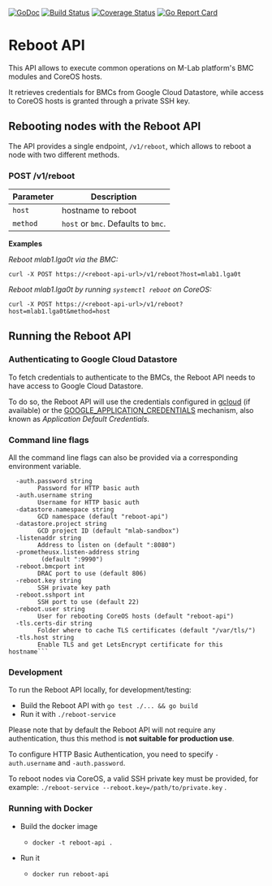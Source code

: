 [![GoDoc](https://godoc.org/github.com/m-lab/reboot-service?status.svg)](https://godoc.org/github.com/m-lab/reboot-service) [![Build Status](https://travis-ci.org/m-lab/reboot-service.svg?branch=master)](https://travis-ci.org/m-lab/reboot-service) [![Coverage Status](https://coveralls.io/repos/github/m-lab/reboot-service/badge.svg?branch=master)](https://coveralls.io/github/m-lab/reboot-service?branch=master) [![Go Report Card](https://goreportcard.com/badge/github.com/m-lab/reboot-service)](https://goreportcard.com/report/github.com/m-lab/reboot-service)

# Reboot API
This API allows to execute common operations on M-Lab platform's BMC
modules and CoreOS hosts.

It retrieves credentials for BMCs from Google Cloud Datastore, while access to
CoreOS hosts is granted through a private SSH key.

## Rebooting nodes with the Reboot API
The API provides a single endpoint, `/v1/reboot`, which allows to reboot a node with two different methods.

### POST /v1/reboot
Parameter         | Description
------------------| ----------------
`host`            | hostname to reboot
`method`          | `host` or `bmc`. Defaults to `bmc`. <br>

**Examples**

*Reboot mlab1.lga0t via the BMC:*
```
curl -X POST https://<reboot-api-url>/v1/reboot?host=mlab1.lga0t
```

*Reboot mlab1.lga0t by running `systemctl reboot` on CoreOS:*
```
curl -X POST https://<reboot-api-url>/v1/reboot?host=mlab1.lga0t&method=host
```

## Running the Reboot API

### Authenticating to Google Cloud Datastore

To fetch credentials to authenticate to the BMCs, the Reboot API needs to have
access to Google Cloud Datastore.

To do so, the Reboot API will use the credentials configured in
[gcloud](https://cloud.google.com/sdk/gcloud/reference/auth/login)
(if available) or the [GOOGLE_APPLICATION_CREDENTIALS](https://cloud.google.com/docs/authentication/production) mechanism,
also known as *Application Default Credentials*.

### Command line flags

All the command line flags can also be provided via a corresponding environment variable.

```
  -auth.password string
        Password for HTTP basic auth
  -auth.username string
        Username for HTTP basic auth
  -datastore.namespace string
        GCD namespace (default "reboot-api")
  -datastore.project string
        GCD project ID (default "mlab-sandbox")
  -listenaddr string
        Address to listen on (default ":8080")
  -prometheusx.listen-address string
         (default ":9990")
  -reboot.bmcport int
        DRAC port to use (default 806)
  -reboot.key string
        SSH private key path
  -reboot.sshport int
        SSH port to use (default 22)
  -reboot.user string
        User for rebooting CoreOS hosts (default "reboot-api")
  -tls.certs-dir string
        Folder where to cache TLS certificates (default "/var/tls/")
  -tls.host string
        Enable TLS and get LetsEncrypt certificate for this hostname```
```

### Development
To run the Reboot API locally, for development/testing:
- Build the Reboot API with  `go test ./... && go build`
- Run it with `./reboot-service`

Please note that by default the Reboot API will not require any authentication,
thus this method is **not suitable for production use**.

To configure HTTP Basic Authentication, you need to specify `-auth.username` and
`-auth.password`.

To reboot nodes via CoreOS, a valid SSH private key must be provided,
for example: `./reboot-service --reboot.key=/path/to/private.key` .

### Running with Docker
- Build the docker image
    - `docker -t reboot-api .`

- Run it
    - `docker run reboot-api`
